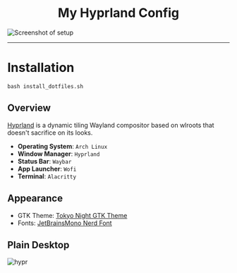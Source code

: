 <h1 align="center">My Hyprland Config</h1>

![Screenshot of setup](assets/screenshots/main.png)

---

# Installation

`bash install_dotfiles.sh`

## Overview

[Hyprland](https://github.com/vaxerski/Hyprland) is a dynamic tiling Wayland compositor based on wlroots that doesn't sacrifice on its looks.

- **Operating System**: `Arch Linux`
- **Window Manager**: `Hyprland`
- **Status Bar**: `Waybar`
- **App Launcher**: `Wofi`
- **Terminal**: `Alacritty`

## Appearance

- GTK Theme: [Tokyo Night GTK Theme](https://github.com/Fausto-Korpsvart/Tokyo-Night-GTK-Theme)
- Fonts: [JetBrainsMono Nerd Font](https://github.com/ryanoasis/nerd-fonts/releases/download/v3.0.2/JetBrainsMono.zip)

## Plain Desktop

![hypr](assets/screenshots/plain.png)
